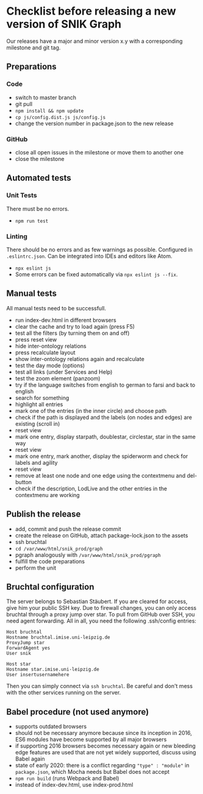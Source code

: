 # Checklist before releasing a new version of SNIK Graph
Our releases have a major and minor version x.y with a corresponding milestone and git tag.

## Preparations 

### Code
* switch to master branch
* git pull
* `npm install && npm update`
* `cp js/config.dist.js js/config.js`
* change the version number in package.json to the new release

### GitHub 
* close all open issues in the milestone or move them to another one
* close the milestone

## Automated tests

### Unit Tests
There must be no errors.

* `npm run test`

### Linting
There should be no errors and as few warnings as possible.
Configured in `.eslintrc.json`.
Can be integrated into IDEs and editors like Atom.

* `npx eslint js`
* Some errors can be fixed automatically via `npx eslint js --fix`.

## Manual tests 
All manual tests need to be successfull.

* run index-dev.html in different browsers
* clear the cache and try to load again (press F5)
* test all the filters (by turning them on and off)
* press reset view
* hide inter-ontology relations
* press recalculate layout
* show inter-ontology relations again and recalculate
* test the day mode (options)
* test all links (under Services and Help)
* test the zoom element (panzoom)
* try if the language switches from english to german to farsi and back to english
* search for something
* highlight all entries
* mark one of the entries (in the inner circle) and choose path
* check if the path is displayed and the labels (on nodes and edges) are existing (scroll in)
* reset view
* mark one entry, display starpath, doublestar, circlestar, star in the same way
* reset view
* mark one entry, mark another, display the spiderworm and check for labels and agility
* reset view
* remove at least one node and one edge using the contextmenu and del-button
* check if the description, LodLive and the other entries in the contextmenu are working

## Publish the release
* add, commit and push the release commit  
* create the release on GitHub, attach package-lock.json to the assets
* ssh bruchtal
* `cd /var/www/html/snik_prod/graph`
* pgraph analogously with `/var/www/html/snik_prod/pgraph`
* fulfill the code preparations 
* perform the unit

## Bruchtal configuration
The server belongs to Sebastian Stäubert.
If you are cleared for access, give him your public SSH key.
Due to firewall changes, you can only access bruchtal through a proxy jump over star.
To pull from GitHub over SSH, you need agent forwarding.
All in all, you need the following .ssh/config entries:

    Host bruchtal
    Hostname bruchtal.imise.uni-leipzig.de
    ProxyJump star
    ForwardAgent yes
    User snik

    Host star
    Hostname star.imise.uni-leipzig.de
    User insertusernamehere

Then you can simply connect via `ssh bruchtal`.
Be careful and don't mess with the other services running on the server.

## Babel procedure (not used anymore)

* supports outdated browsers
* should not be necessary anymore because since its inception in 2016, ES6 modules have become supported by all major browsers
* if supporting 2016 browsers becomes necessary again or new bleeding edge features are used that are not yet widely supported, discuss using Babel again
* state of early 2020: there is a conflict regarding `"type" : "module"` in `package.json`, which Mocha needs but Babel does not accept
* `npm run build` (runs Webpack and Babel)
* instead of index-dev.html, use index-prod.html

